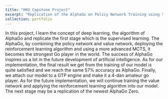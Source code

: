 ```yaml
---
title: "HKU Capstone Project"
excerpt: "Replication of the AlphaGo on Policy Network Training using Supervised Learning"
collection: portfolio
---
```


In this project, I learn the concept of deep learning, the algorithm of AlphaGo and replicate the first stage which is the supervised learning. The AlphaGo, by combining the policy network and value network, deploying the reinforcement learning algorithm and using a more advanced MCTS, it becomes the strongest Go player in the world. The success of AlphaGo inspires us a lot in the future development of artificial intelligence. As for our implementation, the final result we get from the training of our model is quite satisfied and we reach the same 57% accuracy as AlphaGo. Finally, we attach our model to a GTP engine and make it a 4-dan amateur go player. As for the future implementation, we will continue training the value network and applying the reinforcement learning algorithm into our model. The next stage may be a replication of the newest AlphaGo Zero.
